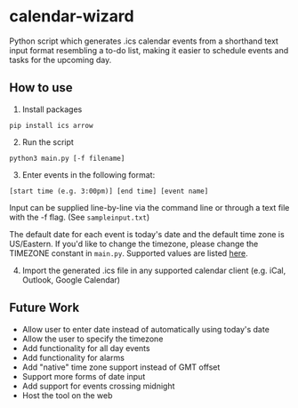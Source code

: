 # calendar-wizard
Python script which generates .ics calendar events from a shorthand text input format resembling a to-do list, making it easier to schedule events and tasks for the upcoming day.
## How to use
1. Install packages
```console
pip install ics arrow
```

2. Run the script
```console
python3 main.py [-f filename]
```

3. Enter events in the following format:
```
[start time (e.g. 3:00pm)] [end time] [event name]
```
Input can be supplied line-by-line via the command line or through a text file with the -f flag. (See `sampleinput.txt`)

The default date for each event is today's date and the default time zone is US/Eastern. If you'd like to change the timezone, please change the TIMEZONE constant in `main.py`. Supported values are listed [here](https://en.wikipedia.org/wiki/List_of_tz_database_time_zones).

4. Import the generated .ics file in any supported calendar client (e.g. iCal, Outlook, Google Calendar)

## Future Work
* Allow user to enter date instead of automatically using today's date
* Allow the user to specify the timezone
* Add functionality for all day events
* Add functionality for alarms
* Add "native" time zone support instead of GMT offset
* Support more forms of date input
* Add support for events crossing midnight
* Host the tool on the web
